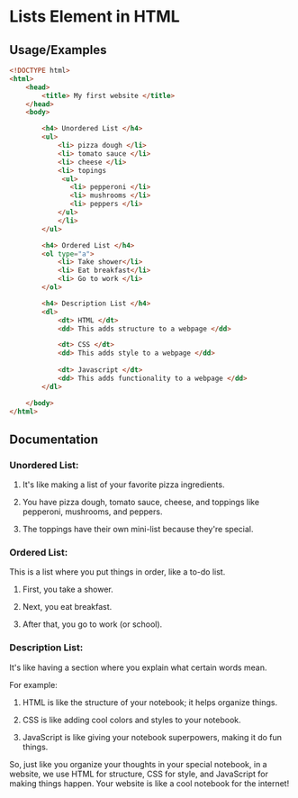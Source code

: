 
# Lists Element in HTML

## Usage/Examples

```html
<!DOCTYPE html>
<html>
    <head>
        <title> My first website </title>
    </head>
    <body>

        <h4> Unordered List </h4>
        <ul> 
            <li> pizza dough </li>
            <li> tomato sauce </li>
            <li> cheese </li>
            <li> topings 
             <ul>
               <li> pepperoni </li>
               <li> mushrooms </li>
               <li> peppers </li>
            </ul>
            </li>
        </ul>

        <h4> Ordered List </h4>
        <ol type="a">
            <li> Take shower</li>
            <li> Eat breakfast</li>
            <li> Go to work </li>
        </ol>

        <h4> Description List </h4>
        <dl>
            <dt> HTML </dt>
            <dd> This adds structure to a webpage </dd>

            <dt> CSS </dt>
            <dd> This adds style to a webpage </dd>
            
            <dt> Javascript </dt>
            <dd> This adds functionality to a webpage </dd>
        </dl>

    </body>
</html>

```


## Documentation

### Unordered List:

1) It's like making a list of your favorite pizza ingredients.

2) You have pizza dough, tomato sauce, cheese, and toppings like pepperoni, mushrooms, and peppers.

3) The toppings have their own mini-list because they're special.


### Ordered List:

This is a list where you put things in order, like a to-do list.

1) First, you take a shower.

2) Next, you eat breakfast.

3) After that, you go to work (or school).


### Description List:

It's like having a section where you explain what certain words mean.

For example:
1) HTML is like the structure of your notebook; it helps organize things.

2) CSS is like adding cool colors and styles to your notebook.

3) JavaScript is like giving your notebook superpowers, making it do fun things.

So, just like you organize your thoughts in your special notebook, in a website, we use HTML for structure, CSS for style, and JavaScript for making things happen. Your website is like a cool notebook for the internet!

